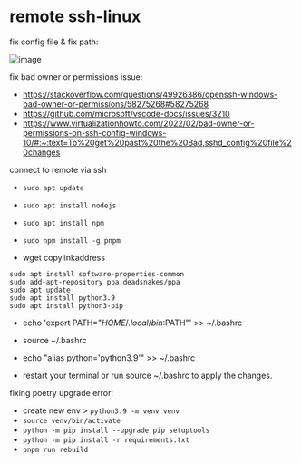 # remote ssh-linux

fix config file & fix path:

![image](https://github.com/ASalad42/remotessh-linux/assets/104793540/d2365da7-15ca-4849-aad7-fef696e0f6ea)

fix bad owner or permissions issue:
- https://stackoverflow.com/questions/49926386/openssh-windows-bad-owner-or-permissions/58275268#58275268
- https://github.com/microsoft/vscode-docs/issues/3210
- https://www.virtualizationhowto.com/2022/02/bad-owner-or-permissions-on-ssh-config-windows-10/#:~:text=To%20get%20past%20the%20Bad,sshd_config%20file%20changes

connect to remote via ssh 


- `sudo apt update`
- `sudo apt install nodejs`
- `sudo apt install npm`
- `sudo npm install -g pnpm`


- wget copylinkaddress

```
sudo apt install software-properties-common
sudo add-apt-repository ppa:deadsnakes/ppa
sudo apt update
sudo apt install python3.9
sudo apt install python3-pip
```

- echo 'export PATH="$HOME/.local/bin:$PATH"' >> ~/.bashrc
- source ~/.bashrc

- echo "alias python='python3.9'" >> ~/.bashrc
-  restart your terminal or run source ~/.bashrc to apply the changes.



fixing poetry upgrade error:

- create new env > `python3.9 -m venv venv`
- `source venv/bin/activate`
- `python -m pip install --upgrade pip setuptools`
- `python -m pip install -r requirements.txt`
- `pnpm run rebuild`
